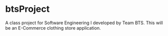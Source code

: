 # btsProject
A class project for Software Engineering I developed by Team BTS. This will be an E-Commerce clothing store application.
